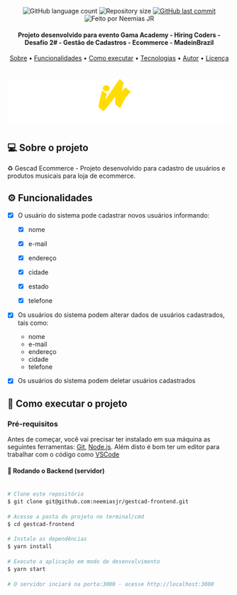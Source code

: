 <p align="center">
  <img alt="GitHub language count" src="https://img.shields.io/github/languages/count/neemiasjr/gestcad-frontend?color=%2304D361">

  <img alt="Repository size" src="https://img.shields.io/github/repo-size/neemiasjr/gestcad-frontend">
  
  <a href="https://github.com/neemiasjr/gestcad-frontend/commits/master">
    <img alt="GitHub last commit" src="https://img.shields.io/github/last-commit/neemiasjr/gestcad-frontend">
 </a>
 <img alt="Feito por Neemias JR" src="https://img.shields.io/badge/feito%20por-NeemiasJR-%237519C1">
  
</p>

<h4 align="center"> 
 Projeto desenvolvido para evento Gama Academy - Hiring Coders - Desafio 2# - Gestão de Cadastros - Ecommerce - MadeinBrazil
</h4>


<p align="center">
 <a href="#-sobre-o-projeto">Sobre</a> •
 <a href="#-funcionalidades">Funcionalidades</a> •
 <a href="#-como-executar-o-projeto">Como executar</a> • 
 <a href="#-tecnologias">Tecnologias</a> • 
 <a href="#-autor">Autor</a> • 
 <a href="#user-content--licença">Licença</a>
</p>


<h1 align="center">
    <img alt="Projeto" title="#Projeto" src="src/assets/imgs/madeinbrazil-logo.svg" />
</h1>


## 💻 Sobre o projeto

♻️ Gescad Ecommerce - Projeto desenvolvido para cadastro de usuários e produtos musicais para loja de ecommerce. 


## ⚙️ Funcionalidades

- [x] O usuário do sistema pode cadastrar novos usuários informando:
  - [x] nome
  - [x] e-mail
  - [x] endereço
  - [x] cidade
  - [x] estado 
  - [x] telefone  
   

- [x] Os usuários do sistema podem alterar dados de usuários cadastrados, tais como:
    - nome
    - e-mail
    - endereço
    - cidade
    - telefone
   
- [x] Os usuários do sistema podem deletar usuários cadastrados


## 🚀 Como executar o projeto


### Pré-requisitos

Antes de começar, você vai precisar ter instalado em sua máquina as seguintes ferramentas:
[Git](https://git-scm.com), [Node.js](https://nodejs.org/en/). 
Além disto é bom ter um editor para trabalhar com o código como [VSCode](https://code.visualstudio.com/)


#### 🎲 Rodando o Backend (servidor)

```bash

# Clone este repositório
$ git clone git@github.com:neemiasjr/gestcad-frontend.git

# Acesse a pasta do projeto no terminal/cmd
$ cd gestcad-frontend

# Instale as dependências
$ yarn install

# Execute a aplicação em modo de desenvolvimento
$ yarn start 

# O servidor inciará na porta:3000 - acesse http://localhost:3000
